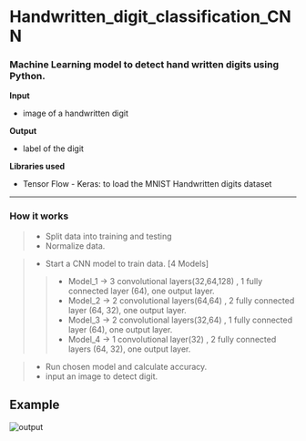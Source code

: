 # Handwritten_digit_classification_CNN
### Machine Learning model to detect hand written digits using Python.

**Input**
- image of a handwritten digit

**Output**
- label of the digit

**Libraries used**
- Tensor Flow - Keras: to load the MNIST Handwritten digits dataset

***

### How it works
> - Split data into training and testing
> - Normalize data.

> - Start a CNN model to train data. [4 Models]
>> -  Model_1 -> 3 convolutional layers(32,64,128) , 1 fully connected layer (64), one output layer. 
>> - Model_2 -> 2 convolutional layers(64,64) , 2 fully connected layer (64, 32), one output layer. 
>> - Model_3 -> 2 convolutional layers(32,64) , 1 fully connected layer (64), one output layer. 
>> - Model_4 -> 1 convolutional layer(32) , 2 fully connected layers (64, 32), one output layer. 

> - Run chosen model and calculate accuracy.
> - input an image to detect digit.


## Example
![output](https://user-images.githubusercontent.com/63652516/159053107-9fa7f72f-7544-4511-ae62-73eb6c8614fd.PNG)




